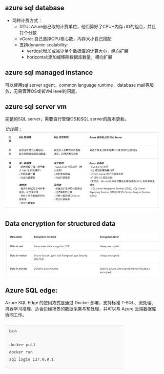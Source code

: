 ## azure sql database
- 两种计费方式：
    - DTU: Azure自己取的计费单位，他们算好了CPU+内存+IO的组合，并且打个分数
    - vCore: 自己选择CPU核心数，内存大小自己搭配
    - 支持dynamic scalability:
        - vertical:增加或减少单个数据库的计算大小，纵向扩展
        - horizontal:添加或移除数据库数量，横向扩展
## azure sql managed instance
可以使用sql server agent，common language runtime，database mail等服务，无需管理OS或者VM level的问题。
## azure sql server vm
完整的SQL server，需要自行管理OS和SQL server的版本更新。

*比较图：*
![alt text](./image/image5.png)

## Data encryption for structured data

![alt text](./image/image6.png)

## Azure SQL edge:
Azure SQL Edge 的使用方式是通过 Docker 部署，支持标准 T-SQL、流处理、机器学习推理，适合边缘场景的数据采集与预处理，并可以与 Azure 云端数据库协同工作。

![alt text](./image/image7.png)
